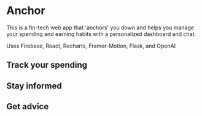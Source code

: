 # Anchor

This is a fin-tech web app that 'anchors' you down and helps you manage your spending and earning habits with a personalized dashboard and chat.

Uses Firebase, React, Recharts, Framer-Motion, Flask, and OpenAI

## Track your spending
## Stay informed
## Get advice